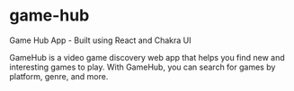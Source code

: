 # game-hub
Game Hub App - Built using React and Chakra UI

GameHub is a video game discovery web app that helps you find new and interesting games to play. With GameHub, you can search for games by platform, genre, and more.
